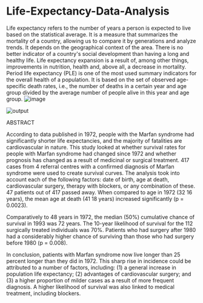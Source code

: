 # Life-Expectancy-Data-Analysis


Life expectancy refers to the number of years a person is expected to live based on the statistical average. It is a measure that summarizes the mortality of a country, allowing us to compare it by generations and analyze trends. It depends on the geographical context of the area. There is no better indicator of a country's social development than having a long and healthy life. Life expectancy expansion is a result of, among other things, improvements in nutrition, health and, above all, a decrease in mortality.
Period life expectancy (PLE) is one of the most used summary indicators for the overall health of a population. It is based on the set of observed age-specific death rates, i.e., the number of deaths in a certain year and age group divided by the average number of people alive in this year and age group.
![image](https://user-images.githubusercontent.com/92975337/183569907-7a7920dc-c810-4a6f-a0ee-bd3bace799f3.png)

![output](https://user-images.githubusercontent.com/93238151/190052295-b0bce5fc-6c94-433b-985a-f99891fdb89c.png)


ABSTRACT 

According to data published in 1972, people with the Marfan syndrome had significantly shorter life expectancies, and the majority of fatalities are cardiovascular in nature. This study looked at whether survival rates for people with Marfan syndrome had changed since 1972 and whether prognosis has changed as a result of medicinal or surgical treatment. 417 cases from 4 referral centres with a confirmed diagnosis of Marfan syndrome were used to create survival curves. The analysis took into account each of the following factors: date of birth, age at death, cardiovascular surgery, therapy with blockers, or any combination of these. 47 patients out of 417 passed away. When compared to age in 1972 (32 16 years), the mean age at death (41 18 years) increased significantly (p = 0.0023).

Comparatively to 48 years in 1972, the median (50%) cumulative chance of survival in 1993 was 72 years. The 10-year likelihood of survival for the 112 surgically treated individuals was 70%. Patients who had surgery after 1980 had a considerably higher chance of surviving than those who had surgery before 1980 (p = 0.008).

In conclusion, patients with Marfan syndrome now live longer than 25 percent longer than they did in 1972. This sharp rise in incidence could be attributed to a number of factors, including: (1) a general increase in population life expectancy; (2) advantages of cardiovascular surgery; and (3) a higher proportion of milder cases as a result of more frequent diagnosis. A higher likelihood of survival was also linked to medical treatment, including blockers.
